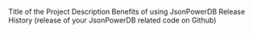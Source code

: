 Title of the Project
Description
Benefits of using JsonPowerDB
Release History (release of your JsonPowerDB related code on Github)
